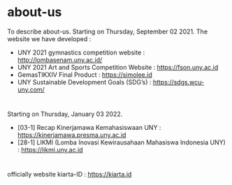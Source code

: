 # about-us
To describe about-us. Starting on Thursday, September 02 2021.
The website we have developed :
- UNY 2021 gymnastics competition website : http://lombasenam.uny.ac.id/
- UNY 2021 Art and Sports Competition Website : https://fson.uny.ac.id
- GemasTIKXIV Final Product : https://simolee.id
- UNY Sustainable Development Goals (SDG’s) : https://sdgs.wcu-uny.com/

# 
Starting on Thursday, January 03 2022.
- [03-1] Recap Kinerjamawa Kemahasiswaan UNY : https://kinerjamawa.presma.uny.ac.id
- [28-1] LIKMI (Lomba Inovasi Kewirausahaan Mahasiswa Indonesia UNY) : https://likmi.uny.ac.id
#
officially website kiarta-ID : https://kiarta.id
